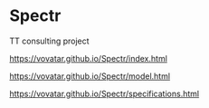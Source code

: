 # Spectr
TT consulting project

https://vovatar.github.io/Spectr/index.html

https://vovatar.github.io/Spectr/model.html

https://vovatar.github.io/Spectr/specifications.html
